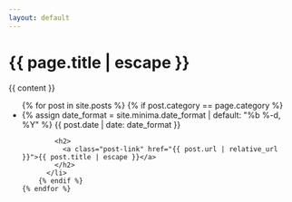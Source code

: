 ```yaml
---
layout: default
---
```


<div class="home">

  <h1 class="page-heading">{{ page.title | escape }}</h1>

  {{ content }}

  <ul class="post-list">
    {% for post in site.posts %}
    	{% if post.category == page.category %}
	      <li>
	        {% assign date_format = site.minima.date_format | default: "%b %-d, %Y" %}
	        <span class="post-meta">{{ post.date | date: date_format }}</span>

	        <h2>
	          <a class="post-link" href="{{ post.url | relative_url }}">{{ post.title | escape }}</a>
	        </h2>
	      </li>
      	{% endif %}
    {% endfor %}
  </ul>

</div>